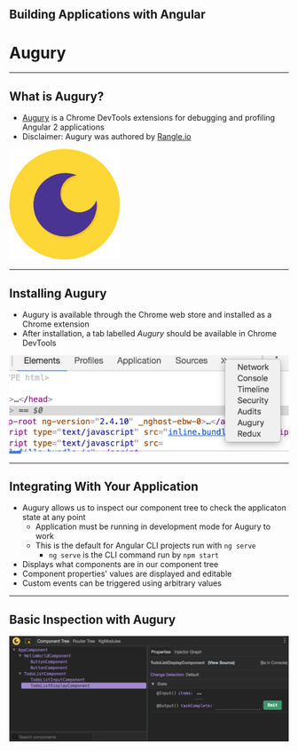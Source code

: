 ##  Building Applications with Angular

# Augury

---

## What is Augury?

- [Augury](https://augury.angular.io/) is a Chrome DevTools extensions for debugging and profiling Angular 2 applications
- Disclaimer: Augury was authored by [Rangle.io](http://rangle.io)

<img src="content/images/augury.svg" width="200" style="box-shadow: none" alt="Augury Logo"/>

---

## Installing Augury

- Augury is available through the Chrome web store and installed as a Chrome extension
- After installation, a tab labelled _Augury_ should be available in Chrome DevTools

![Augury in DevTools](content/images/chrome-devtools-augury.png)

---

## Integrating With Your Application

- Augury allows us to inspect our component tree to check the applicaton state at any point
  - Application must be running in development mode for Augury to work
  - This is the default for Angular CLI projects run with `ng serve`
    - `ng serve` is the CLI command run by `npm start`
- Displays what components are in our component tree
- Component properties' values are displayed and editable
- Custom events can be triggered using arbitrary values

---

## Basic Inspection with Augury

![Augury in Action](content/images/augury-component-tree.png)
